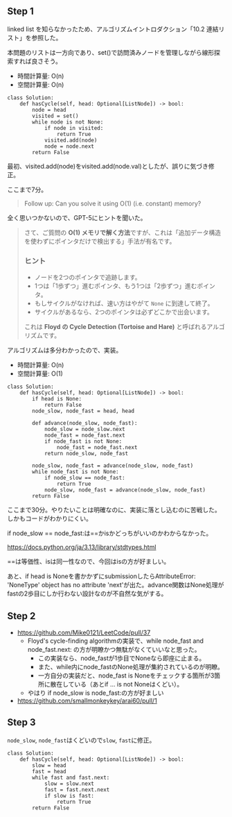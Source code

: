 ## Step 1

linked list を知らなかったため、アルゴリズムイントロダクション「10.2 連結リスト」を参照した。

本問題のリストは一方向であり、set()で訪問済みノードを管理しながら線形探索すれば良さそう。

- 時間計算量: O(n)
- 空間計算量: O(n)

```python3
class Solution:
    def hasCycle(self, head: Optional[ListNode]) -> bool:
        node = head
        visited = set()
        while node is not None:
            if node in visited:
                return True
            visited.add(node)
            node = node.next
        return False
```

最初、visited.add(node)をvisited.add(node.val)としたが、誤りに気づき修正。

ここまで7分。

> Follow up: Can you solve it using O(1) (i.e. constant) memory?

全く思いつかないので、GPT-5にヒントを聞いた。

> さて、ご質問の **O(1) メモリで解く方法**ですが、これは「追加データ構造を使わずにポインタだけで検出する」手法が有名です。
>
> ### ヒント
>
> * ノードを2つのポインタで追跡します。
> * 1つは「1歩ずつ」進むポインタ、もう1つは「2歩ずつ」進むポインタ。
> * もしサイクルがなければ、速い方はやがて `None` に到達して終了。
> * サイクルがあるなら、2つのポインタは必ずどこかで出会います。
>
> これは **Floyd の Cycle Detection (Tortoise and Hare)** と呼ばれるアルゴリズムです。

アルゴリズムは多分わかったので、実装。

- 時間計算量: O(n)
- 空間計算量: O(1)

```python3
class Solution:
    def hasCycle(self, head: Optional[ListNode]) -> bool:
        if head is None:
            return False
        node_slow, node_fast = head, head

        def advance(node_slow, node_fast):
            node_slow = node_slow.next
            node_fast = node_fast.next
            if node_fast is not None:
                node_fast = node_fast.next
            return node_slow, node_fast
        
        node_slow, node_fast = advance(node_slow, node_fast)
        while node_fast is not None:
            if node_slow == node_fast:
                return True
            node_slow, node_fast = advance(node_slow, node_fast)
        return False
```

ここまで30分。やりたいことは明確なのに、実装に落とし込むのに苦戦した。しかもコードがわかりにくい。

if node_slow == node_fast:は==かisかどっちがいいのかわからなかった。

https://docs.python.org/ja/3.13/library/stdtypes.html

==は等価性、isは同一性なので、今回はisの方が好ましい。

あと、if head is Noneを書かかずにsubmissionしたらAttributeError: 'NoneType' object has no attribute 'next'が出た。advance関数はNone処理がfastの2歩目にしか行わない設計なのが不自然な気がする。

## Step 2

- https://github.com/Mike0121/LeetCode/pull/37 
  - Floyd's cycle-finding algorithmの実装で、while node_fast and node_fast.next: の方が明瞭かつ無駄がなくていいなと思った。
    - この実装なら、node_fastが1歩目でNoneなら即座に止まる。
    - また、while内にnode_fastのNone処理が集約されているのが明瞭。
    - 一方自分の実装だと、node_fast is Noneをチェックする箇所が3箇所に散在している（あとif ... is not Noneはくどい）。
  - やはり if node_slow is node_fast:の方が好ましい
- https://github.com/smallmonkeykey/arai60/pull/1

## Step 3

`node_slow`, `node_fast`はくどいので`slow`, `fast`に修正。

```python3
class Solution:
    def hasCycle(self, head: Optional[ListNode]) -> bool:
        slow = head
        fast = head
        while fast and fast.next:
            slow = slow.next
            fast = fast.next.next
            if slow is fast:
                return True
        return False
```
